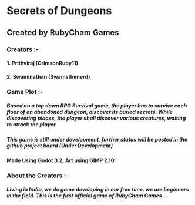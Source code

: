 # Secrets of Dungeons
## Created by RubyCham Games
### Creators :-
#### 1. Prithviraj (CrimsonRuby11) 
#### 2. Swaminathan (Swamsthenerd)

### Game Plot :-
##### Based on a top down RPG Survival game, the player has to survive each floor of an abandoned dungeon, discover its buried secrets. While discovering places, the player shall discover various creatures, waiting to attack the player.
##### This game is still under development, further status will be posted in the github project board (Under Development)

#### Made Using Godot 3.2, Art using GIMP 2.10

### About the Creators :-
##### Living in India, we do game developing in our free time. we are beginners in the field. This is the first official game of RubyCham Games...